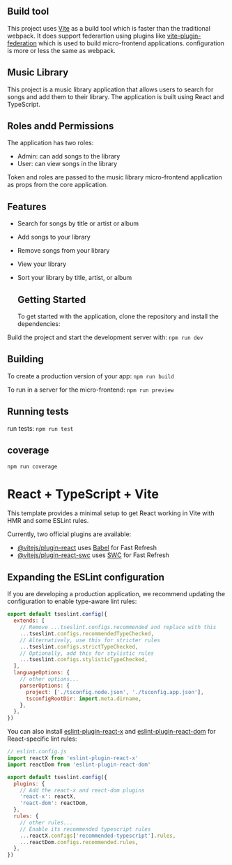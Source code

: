 ## Build tool
This project uses [Vite](https://vitejs.dev/) as a build tool which is faster than the traditional webpack. It does support federartion using plugins like [vite-plugin-federation](https://github.com/originjs/vite-plugin-federation) which is used to build micro-frontend applications.
configuration is more or less the same as webpack.


## Music Library
This project is a music library application that allows users to search for songs and add them to their library. The application is built using React and TypeScript.


## Roles andd Permissions
The application has two roles:
  - Admin: can add songs to the library
  - User: can view songs in the library

  Token and roles are passed to the music library micro-frontend application as props from the core application.

## Features
- Search for songs by title or artist or album
- Add songs to your library
- Remove songs from your library
- View your library
- Sort your library by title, artist, or album

  ## Getting Started
    To get started with the application, clone the repository and install the dependencies:

Build the project and start the development server with: 
`npm run dev`

## Building
  To create a production version of your app:
  `npm run build`

  To run in a server  for the micro-frontend:
  `npm run preview`

## Running tests
  run tests:
  `npm run test`

## coverage
  `npm run coverage`

# React + TypeScript + Vite

This template provides a minimal setup to get React working in Vite with HMR and some ESLint rules.

Currently, two official plugins are available:

- [@vitejs/plugin-react](https://github.com/vitejs/vite-plugin-react/blob/main/packages/plugin-react/README.md) uses [Babel](https://babeljs.io/) for Fast Refresh
- [@vitejs/plugin-react-swc](https://github.com/vitejs/vite-plugin-react-swc) uses [SWC](https://swc.rs/) for Fast Refresh

## Expanding the ESLint configuration

If you are developing a production application, we recommend updating the configuration to enable type-aware lint rules:

```js
export default tseslint.config({
  extends: [
    // Remove ...tseslint.configs.recommended and replace with this
    ...tseslint.configs.recommendedTypeChecked,
    // Alternatively, use this for stricter rules
    ...tseslint.configs.strictTypeChecked,
    // Optionally, add this for stylistic rules
    ...tseslint.configs.stylisticTypeChecked,
  ],
  languageOptions: {
    // other options...
    parserOptions: {
      project: ['./tsconfig.node.json', './tsconfig.app.json'],
      tsconfigRootDir: import.meta.dirname,
    },
  },
})
```

You can also install [eslint-plugin-react-x](https://github.com/Rel1cx/eslint-react/tree/main/packages/plugins/eslint-plugin-react-x) and [eslint-plugin-react-dom](https://github.com/Rel1cx/eslint-react/tree/main/packages/plugins/eslint-plugin-react-dom) for React-specific lint rules:

```js
// eslint.config.js
import reactX from 'eslint-plugin-react-x'
import reactDom from 'eslint-plugin-react-dom'

export default tseslint.config({
  plugins: {
    // Add the react-x and react-dom plugins
    'react-x': reactX,
    'react-dom': reactDom,
  },
  rules: {
    // other rules...
    // Enable its recommended typescript rules
    ...reactX.configs['recommended-typescript'].rules,
    ...reactDom.configs.recommended.rules,
  },
})
```
